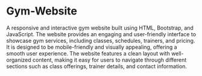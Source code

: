 # Gym-Website
A responsive and interactive gym website built using HTML, Bootstrap, and JavaScript. The website provides an engaging and user-friendly interface to showcase gym services, including classes, schedules, trainers, and pricing. It is designed to be mobile-friendly and visually appealing, offering a smooth user experience. The website features a clean layout with well-organized content, making it easy for users to navigate through different sections such as class offerings, trainer details, and contact information.
